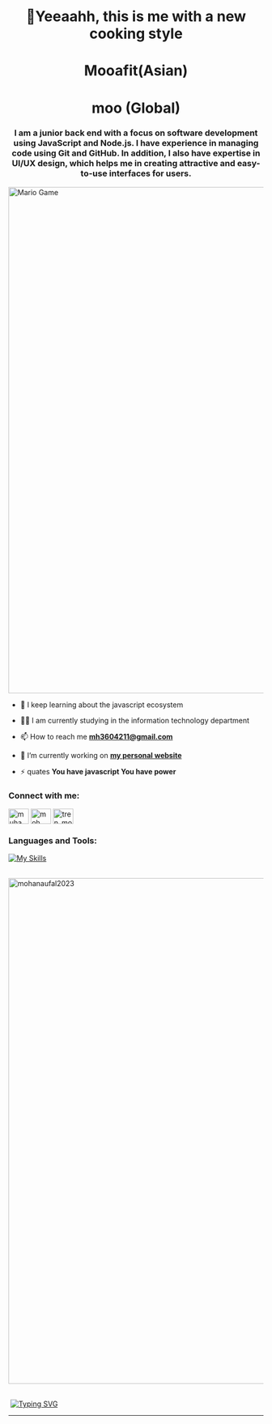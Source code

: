 <h1 align="center">👋Yeeaahh, this is me with a new cooking style</h1>
<h1 align="center">Mooafit(Asian)</h1>
<h1 align="center">moo (Global)</h1>
<h3 align="center">I am a junior back end with a focus on software development using JavaScript and Node.js. I have experience in managing code using Git and GitHub. In addition, I also have expertise in UI/UX design, which helps me in creating attractive and easy-to-use interfaces for users.</h3>

<p><img align="center" src="https://github.com/TheDudeThatCode/TheDudeThatCode/blob/master/Assets/Mario_Gameplay.gif" alt="Mario Game" width="1000" />


- 🌱 I keep learning about the javascript ecosystem

- 👨‍💻 I am currently studying in the information technology department
  
- 📫 How to reach me **mh3604211@gmail.com**

- 🔭 I’m currently working on [**my personal website**](https://mohnaufal2023.github.io/)

- ⚡ quates **You have javascript You have power**

<h3 align="left">Connect with me:</h3>
<p align="left">
<a href="https://twitter.com/muhammad hafiz naufal" target="blank"><img align="center" src="https://raw.githubusercontent.com/rahuldkjain/github-profile-readme-generator/master/src/images/icons/Social/twitter.svg" alt="muhammad hafiz naufal" height="30" width="40" /></a>
<a href="https://www.linkedin.com/in/moh-hafiz-naufal-772bb9256/" target="blank"><img align="center" src="https://raw.githubusercontent.com/rahuldkjain/github-profile-readme-generator/master/src/images/icons/Social/linked-in-alt.svg" alt="moh hafiz" height="30" width="40" /></a>
<a href="https://instagram.com/tren_moh" target="blank"><img align="center" src="https://raw.githubusercontent.com/rahuldkjain/github-profile-readme-generator/master/src/images/icons/Social/instagram.svg" alt="tren_moh" height="30" width="40" /></a>
</p>

<h3 align="left">Languages and Tools:</h3>

[![My Skills](https://skillicons.dev/icons?i=html,css,js,github,git,nodejs,figma,bootstrap,linux,tailwind,typescript)](https://skillicons.dev)

&nbsp;<img float="center" width="999" src="https://github-readme-streak-stats.herokuapp.com/?user=mohnaufal2023" alt="mohanaufal2023" />
<br /><br />

&nbsp;[![Typing SVG](http://readme-typing-svg.herokuapp.com?color=ff0000&size=15&multiline=true&width=500&height=80&lines=TERIMA+KASIH+KARENA+SUDAH+MAMPIR;JANGAN+LUPA+FOLLOW+DAN+KASIH+STAR+NYA)](https://git.io/typing-svg)
<hr />









